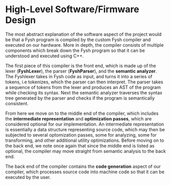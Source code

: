 # High-Level Software/Firmware Design

The most abstract explanation of the software aspect of the project would be
that a Fysh program is compiled by the custom Fysh compiler and executed on our
hardware. More in depth, the compiler consists of multiple components which
break down the Fysh program so that it can be understood and executed using C++.

The first piece of this compiler is the front end, which is made up of the lexer
(**FyshLexer**), the parser (**FyshParser**), and the **semantic analyzer**. The
Fyshlexer takes in Fysh code as input, and turns it into a series of tokens, i.e
tokenizes, which the parser can then interpret. The parser takes a sequence of
tokens from the lexer and produces an AST of the program while checking its
syntax. Next the semantic analyzer traverses the syntax tree generated by the
parser and checks if the program is semantically consistent.

From here we move on to the middle end of the compiler, which includes the
**intermediate representation** and **optimization passes**, which are
considered optional for our implementation. An intermediate representation is
essentially a data structure representing source code, which may then be
subjected to several optomization passes, some for analyzing, some for
transforming, and other additional utility optimizations. Before moving on to
the back end, we note once again that since the middle end is listed as
optional, the compiler may move straight from semantic analysis to the back end.

The back end of the compiler contains the **code generation** aspect of our
compiler, which processes source code into machine code so that it can be
executed by the user.
